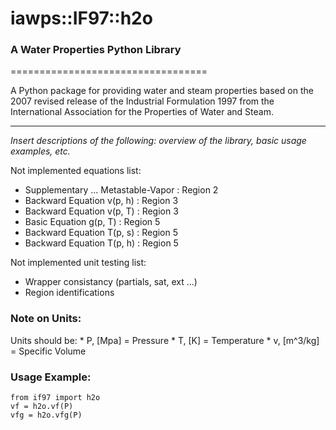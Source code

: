 # iawps::IF97::h2o
### A Water Properties Python Library
==================================

A Python package for providing water and steam properties based on 
the 2007 revised release of the Industrial Formulation 1997 from the 
International Association for the Properties of Water and Steam.

---------------------------------------------------------------------

_Insert descriptions of the following: overview of the library, basic usage examples, etc._

Not implemented equations list:
* Supplementary ... Metastable-Vapor 	: Region 2
* Backward Equation v(p, h)				: Region 3
* Backward Equation v(p, T)				: Region 3
* Basic Equation g(p, T)       			: Region 5
* Backward Equation T(p, s)				: Region 5
* Backward Equation T(p, h)				: Region 5

Not implemented unit testing list:
* Wrapper consistancy (partials, sat, ext ...)
* Region identifications


### Note on Units:
Units should be:
	* P, [Mpa] 		= Pressure
	* T, [K] 		= Temperature
	* v, [m^3/kg] 	= Specific Volume
	
	
### Usage Example:
	from if97 import h2o
	vf = h2o.vf(P)
	vfg = h2o.vfg(P)
	
	
	